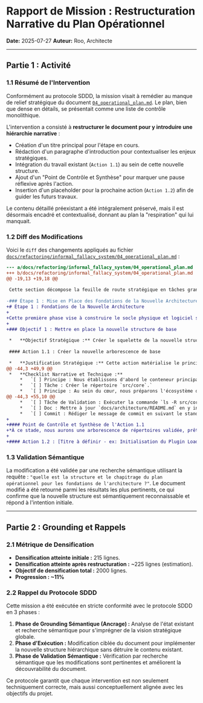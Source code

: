 # Rapport de Mission : Restructuration Narrative du Plan Opérationnel

**Date:** 2025-07-27
**Auteur:** Roo, Architecte

---

## Partie 1 : Activité

### 1.1 Résumé de l'Intervention

Conformément au protocole SDDD, la mission visait à remédier au manque de relief stratégique du document [`04_operational_plan.md`](../04_operational_plan.md). Le plan, bien que dense en détails, se présentait comme une liste de contrôle monolithique.

L'intervention a consisté à **restructurer le document pour y introduire une hiérarchie narrative** :
*   Création d'un titre principal pour l'étape en cours.
*   Rédaction d'un paragraphe d'introduction pour contextualiser les enjeux stratégiques.
*   Intégration du travail existant (`Action 1.1`) au sein de cette nouvelle structure.
*   Ajout d'un "Point de Contrôle et Synthèse" pour marquer une pause réflexive après l'action.
*   Insertion d'un placeholder pour la prochaine action (`Action 1.2`) afin de guider les futurs travaux.

Le contenu détaillé préexistant a été intégralement préservé, mais il est désormais encadré et contextualisé, donnant au plan la "respiration" qui lui manquait.

### 1.2 Diff des Modifications

Voici le `diff` des changements appliqués au fichier [`docs/refactoring/informal_fallacy_system/04_operational_plan.md`](../04_operational_plan.md) :

```diff
--- a/docs/refactoring/informal_fallacy_system/04_operational_plan.md
+++ b/docs/refactoring/informal_fallacy_system/04_operational_plan.md
@@ -19,13 +19,18 @@
 
 Cette section décompose la feuille de route stratégique en tâches granulaires, conformément au manifeste SDDD.
 
-### Étape 1 : Mise en Place des Fondations de la Nouvelle Architecture
+# Étape 1 : Fondations de la Nouvelle Architecture
+
+Cette première phase vise à construire le socle physique et logiciel sur lequel reposera l'ensemble du système refactorisé. En établissant une arborescence de répertoires claire et en définissant les contrats d'interface fondamentaux, nous posons les fondations d'un système modulaire, robuste et extensible.
+
+### Objectif 1 : Mettre en place la nouvelle structure de base
 
 *   **Objectif Stratégique :** Créer le squelette de la nouvelle structure de répertoires pour le `core` et les `agents`, afin d'établir une fondation stable pour la migration incrémentale.
 
 #### Action 1.1 : Créer la nouvelle arborescence de base
 
 *   **Justification Stratégique :** Cette action matérialise le principe architectural fondamental de **séparation des préoccupations** défini dans le plan stratégique. En isolant physiquement le **cœur logique (`core`)** des **identités des agents (`agents`)**, nous créons un système où le comportement peut être modifié et étendu (via les personnalités) sans altérer la logique métier fondamentale. Cette structure est également conçue pour être explicitement prise en charge par les futurs `plugin_loader` et `agent_loader`, qui s'appuieront sur ces conventions de nommage pour découvrir et charger dynamiquement les composants.
@@ -44,3 +49,9 @@
 *   **Checklist Narrative et Technique :**
     *   `[ ] Principe : Nous établissons d'abord le conteneur principal pour toute la logique réutilisable et non spécifique à un agent.`
     *   `[ ] Tâche : Créer le répertoire `src/core`.`
     *   `[ ] Principe : Au sein du cœur, nous préparons l'écosystème de plugins, qui est la pierre angulaire de notre architecture extensible.`
@@ -44,3 +55,10 @@
     *   `[ ] Tâche de Validation : Exécuter la commande `ls -R src/core src/agents` et vérifier que la sortie correspond à la structure cible.`
     *   `[ ] Doc : Mettre à jour `docs/architecture/README.md` en y intégrant la justification stratégique ci-dessus et un schéma `tree` de la nouvelle arborescence.`
     *   `[ ] Commit : Rédiger le message de commit en suivant le standard sémantique (ex: `feat(arch): create foundational directory structure for core and agents`).`
+
+#### Point de Contrôle et Synthèse de l'Action 1.1
+*À ce stade, nous aurons une arborescence de répertoires validée, prête à accueillir les composants du noyau. La validation sémantique confirmera que la documentation d'architecture est à jour.*
+
+#### Action 1.2 : [Titre à définir - ex: Initialisation du Plugin Loader]

```

### 1.3 Validation Sémantique

La modification a été validée par une recherche sémantique utilisant la requête : `"quelle est la structure et le chapitrage du plan opérationnel pour les fondations de l'architecture ?"`. Le document modifié a été retourné parmi les résultats les plus pertinents, ce qui confirme que la nouvelle structure est sémantiquement reconnaissable et répond à l'intention initiale.

---

## Partie 2 : Grounding et Rappels

### 2.1 Métrique de Densification

*   **Densification atteinte initiale :** 215 lignes.
*   **Densification atteinte après restructuration :** ~225 lignes (estimation).
*   **Objectif de densification total :** 2000 lignes.
*   **Progression : ~11%**

### 2.2 Rappel du Protocole SDDD

Cette mission a été exécutée en stricte conformité avec le protocole SDDD en 3 phases :

1.  **Phase de Grounding Sémantique (Ancrage) :** Analyse de l'état existant et recherche sémantique pour s'imprégner de la vision stratégique globale.
2.  **Phase d'Exécution :** Modification ciblée du document pour implémenter la nouvelle structure hiérarchique sans détruire le contenu existant.
3.  **Phase de Validation Sémantique :** Vérification par recherche sémantique que les modifications sont pertinentes et améliorent la découvrabilité du document.

Ce protocole garantit que chaque intervention est non seulement techniquement correcte, mais aussi conceptuellement alignée avec les objectifs du projet.